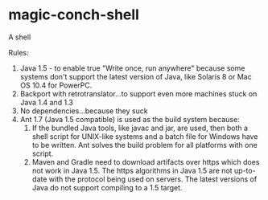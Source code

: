 # magic-conch-shell
A shell

Rules:
1. Java 1.5 - to enable true "Write once, run anywhere" because some systems don't support the latest version of Java, like Solaris 8 or Mac OS 10.4 for PowerPC.
1. Backport with retrotranslator...to support even more machines stuck on Java 1.4 and 1.3
1. No dependencies...because they suck
1. Ant 1.7 (Java 1.5 compatible) is used as the build system because:
	1. If the bundled Java tools, like javac and jar, are used, then both a shell script for UNIX-like systems and a batch file for Windows have to be written. Ant solves the build problem for all platforms with one script.
	1. Maven and Gradle need to download artifacts over https which does not work in Java 1.5. The https algorithms in Java 1.5 are not up-to-date with the protocol being used on servers. The latest versions of Java do not support compiling to a 1.5 target.


